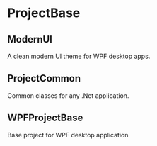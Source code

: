 # ProjectBase

## ModernUI
A clean modern UI theme for WPF desktop apps.

## ProjectCommon
Common classes for any .Net application.

## WPFProjectBase
Base project for WPF desktop application
